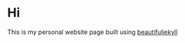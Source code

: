 # Hi

This is my personal website page built using [beautifuljekyll](https://beautifuljekyll.com/) 
